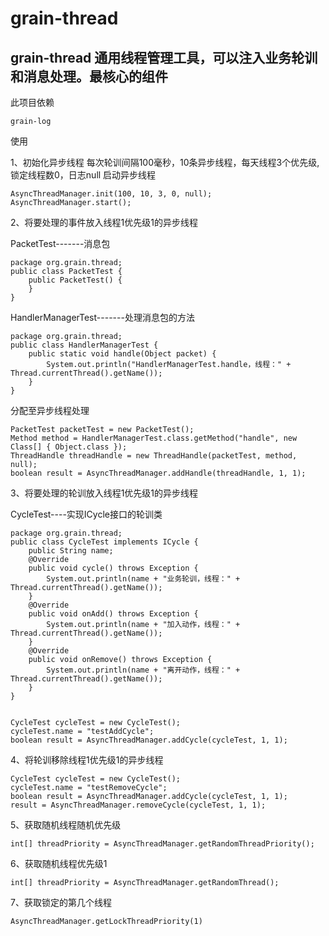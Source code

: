 # grain-thread

## grain-thread 通用线程管理工具，可以注入业务轮训和消息处理。最核心的组件


此项目依赖

	grain-log

使用

1、初始化异步线程 每次轮训间隔100毫秒，10条异步线程，每天线程3个优先级,锁定线程数0，日志null
启动异步线程

	AsyncThreadManager.init(100, 10, 3, 0, null);
	AsyncThreadManager.start();

2、将要处理的事件放入线程1优先级1的异步线程

PacketTest-------消息包

	package org.grain.thread;
	public class PacketTest {
		public PacketTest() {
		}
	}

HandlerManagerTest-------处理消息包的方法

	package org.grain.thread;
	public class HandlerManagerTest {
		public static void handle(Object packet) {
			System.out.println("HandlerManagerTest.handle，线程：" + Thread.currentThread().getName());
		}
	}

	
分配至异步线程处理
	
	PacketTest packetTest = new PacketTest();
	Method method = HandlerManagerTest.class.getMethod("handle", new Class[] { Object.class });
	ThreadHandle threadHandle = new ThreadHandle(packetTest, method, null);
	boolean result = AsyncThreadManager.addHandle(threadHandle, 1, 1);

3、将要处理的轮训放入线程1优先级1的异步线程

CycleTest----实现ICycle接口的轮训类

	package org.grain.thread;
	public class CycleTest implements ICycle {
		public String name;
		@Override
		public void cycle() throws Exception {
			System.out.println(name + "业务轮训，线程：" + Thread.currentThread().getName());
		}
		@Override
		public void onAdd() throws Exception {
			System.out.println(name + "加入动作，线程：" + Thread.currentThread().getName());
		}
		@Override
		public void onRemove() throws Exception {
			System.out.println(name + "离开动作，线程：" + Thread.currentThread().getName());
		}
	}


	CycleTest cycleTest = new CycleTest();
	cycleTest.name = "testAddCycle";
	boolean result = AsyncThreadManager.addCycle(cycleTest, 1, 1);

4、将轮训移除线程1优先级1的异步线程

	CycleTest cycleTest = new CycleTest();
	cycleTest.name = "testRemoveCycle";
	boolean result = AsyncThreadManager.addCycle(cycleTest, 1, 1);
	result = AsyncThreadManager.removeCycle(cycleTest, 1, 1);

5、获取随机线程随机优先级

	int[] threadPriority = AsyncThreadManager.getRandomThreadPriority();

6、获取随机线程优先级1

	int[] threadPriority = AsyncThreadManager.getRandomThread();
	
7、获取锁定的第几个线程

	AsyncThreadManager.getLockThreadPriority(1)


